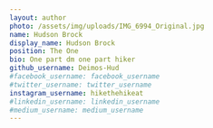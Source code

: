 ```yaml
---
layout: author
photo: /assets/img/uploads/IMG_6994_Original.jpg
name: Hudson Brock
display_name: Hudson Brock
position: The One
bio: One part dm one part hiker
github_username: Deimos-Hud
#facebook_username: facebook_username
#twitter_username: twitter_username
instagram_username: hikethehikeat
#linkedin_username: linkedin_username
#medium_username: medium_username
---
```


